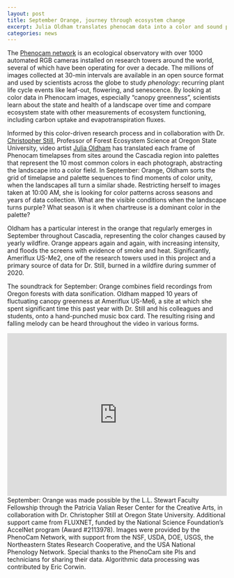 ```yaml
---
layout: post
title: September Orange, journey through ecosystem change
excerpt: Julia Oldham translates phenocam data into a color and sound portrait of cascadia’s changing landscapes
categories: news
---
```



The <a href= "https://phenocam.nau.edu/webcam/">Phenocam network</a> is an ecological observatory with over 1000 automated RGB cameras installed on research towers around the world, several of which have been operating for over a decade. The millions of images collected at 30-min intervals are available in an open source format and used by scientists across the globe to study <i>phenology</i>: recurring plant life cycle events like leaf-out, flowering, and senescence. By looking at color data in Phenocam images, especially “canopy greenness”, scientists learn about the state and health of a landscape over time and compare ecosystem state with other measurements of ecosystem functioning, including carbon uptake and evapotranspiration fluxes.

Informed by this color-driven research process and in collaboration with Dr. <a href = "https://fluxnetart.github.io/Julia/">Christopher Still</a>, Professor of Forest Ecosystem Science at Oregon State University, video artist <a href = "https://fluxnetart.github.io/Julia/">Julia Oldham</a> has translated each frame of Phenocam timelapses from sites around the Cascadia region into palettes that represent the 10 most common colors in each photograph, abstracting the landscape into a color field. In September: Orange, Oldham sorts the grid of timelapse and palette sequences to find moments of color unity, when the landscapes all turn a similar shade. Restricting herself to images taken at 10:00 AM, she is looking for color patterns across seasons and years of data collection. What are the visible conditions when the landscape turns purple? What season is it when chartreuse is a dominant color in the palette?

Oldham has a particular interest in the orange that regularly emerges in September throughout Cascadia, representing the color changes caused by yearly wildfire. Orange appears again and again, with increasing intensity, and floods the screens with evidence of smoke and heat. Significantly, Ameriflux US-Me2, one of the research towers used in this project and a primary source of data for Dr. Still, burned in a wildfire during summer of 2020.

The soundtrack for September: Orange combines field recordings from Oregon forests with data sonification. Oldham mapped 10 years of fluctuating canopy greenness at Ameriflux US-Me6, a site at which she spent significant time this past year with Dr. Still and his colleagues and students, onto a hand-punched music box card. The resulting rising and falling melody can be heard throughout the video in various forms.

<div style="padding:74.07% 0 0 0;position:relative;"><iframe src="https://player.vimeo.com/video/1126030003?badge=0&amp;autopause=0&amp;player_id=0&amp;app_id=58479" frameborder="0" allow="autoplay; fullscreen; picture-in-picture; clipboard-write; encrypted-media" style="position:absolute;top:0;left:0;width:100%;height:100%;" title="September Orange"></iframe></div><script src="https://player.vimeo.com/api/player.js"></script>
  <figcaption>September: Orange was made possible by the L.L. Stewart Faculty Fellowship through the Patricia Valian Reser Center for the Creative Arts, in collaboration with Dr. Christopher Still at Oregon State University. Additional support came from FLUXNET, funded by the National Science Foundation’s AccelNet program (Award #2113978). Images were provided by the PhenoCam Network, with support from the NSF, USDA, DOE, USGS, the Northeastern States Research Cooperative, and the USA National Phenology Network. Special thanks to the PhenoCam site PIs and technicians for sharing their data. Algorithmic data processing was contributed by Eric Corwin.</figcaption>
